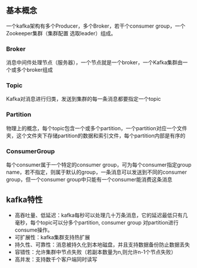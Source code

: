 

## 基本概念

一个kafka架构有多个Producer，多个Broker，若干个consumer group，一个Zookeeper集群（集群配置 选取leader）组成。

### Broker 

消息中间件处理节点（服务器），一个节点就是一个broker，一个Kafka集群由一个或多个broker组成

### Topic

Kafka对消息进行归类，发送到集群的每一条消息都要指定一个topic

### Partition

物理上的概念，每个topic包含一个或多个partition，一个partition对应一个文件夹，这个文件夹下存储partition的数据和索引文件，每个partition内部是有序的

### ConsumerGroup

每个consumer属于一个特定的consumer group，可为每个consumer指定group name，若不指定，则属于默认的group，一条消息可以发送到不同的consumer group，但一个consumer group中只能有一个consumer能消费这条消息


## kafka特性


* 高吞吐量、低延迟：kafka每秒可以处理几十万条消息，它的延迟最低只有几毫秒，每个topic可以分多个partition, consumer group 对partition进行consume操作。
* 可扩展性：kafka集群支持热扩展
* 持久性、可靠性：消息被持久化到本地磁盘，并且支持数据备份防止数据丢失
* 容错性：允许集群中节点失败（若副本数量为n,则允许n-1个节点失败）
* 高并发：支持数千个客户端同时读写
